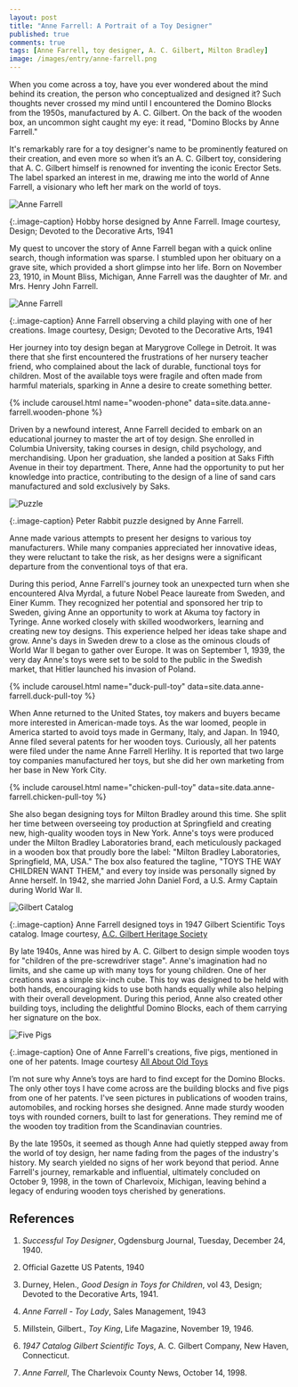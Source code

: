 ```yaml
---
layout: post
title: "Anne Farrell: A Portrait of a Toy Designer"
published: true
comments: true
tags: [Anne Farrell, toy designer, A. C. Gilbert, Milton Bradley]
image: /images/entry/anne-farrell.png
---
```


When you come across a toy, have you ever wondered about the mind behind its creation, the person who 
conceptualized and designed it? Such thoughts never crossed my mind until I encountered the Domino Blocks 
from the 1950s, manufactured by A. C. Gilbert. On the back of the wooden box, an uncommon sight caught 
my eye: it read, "Domino Blocks by Anne Farrell."

It's remarkably rare for a toy designer's name to be prominently featured on their creation, and even more 
so when it’s an A. C. Gilbert toy, considering that A. C. Gilbert himself is renowned for inventing the iconic 
Erector Sets. The label sparked an interest in me, drawing me into the world of Anne Farrell, a visionary 
who left her mark on the world of toys.

![Anne Farrell](/images/anne-farrell/hobby-horse.webp?style=centerme)

{:.image-caption}
Hobby horse designed by Anne Farrell.
Image courtesy, Design; Devoted to the Decorative Arts, 1941

My quest to uncover the story of Anne Farrell began with a quick online search, though information was sparse. 
I stumbled upon her obituary on a grave site, which provided a short glimpse into her life. Born on 
November 23, 1910, in Mount Bliss, Michigan, Anne Farrell was the daughter of Mr. and Mrs. Henry John Farrell.

![Anne Farrell](/images/anne-farrell/anne-farrell-child.webp?style=centerme)

{:.image-caption}
Anne Farrell observing a child playing with one of her creations.
Image courtesy, Design; Devoted to the Decorative Arts, 1941

Her journey into toy design began at Marygrove College in Detroit. It was there that she first encountered the 
frustrations of her nursery teacher friend, who complained about the lack of durable, functional toys for 
children. Most of the available toys were fragile and often made from harmful materials, sparking in 
Anne a desire to create something better.

{% include carousel.html name="wooden-phone" data=site.data.anne-farrell.wooden-phone %}

Driven by a newfound interest, Anne Farrell decided to embark on an educational journey to master the art 
of toy design. She enrolled in Columbia University, taking courses in design, child psychology, 
and merchandising. Upon her graduation, she landed a position at Saks Fifth Avenue in their toy department. 
There, Anne had the opportunity to put her knowledge into practice, contributing to the design of a line of sand 
cars manufactured and sold exclusively by Saks.

![Puzzle](/images/anne-farrell/anne-farrell-peter-rabit-puzzle.webp?style=centerme)

{:.image-caption}
Peter Rabbit puzzle designed by Anne Farrell.

Anne made various attempts to present her designs to various toy manufacturers. While many companies appreciated 
her innovative ideas, they were reluctant to take the risk, as her designs were a significant departure from the 
conventional toys of that era. 

During this period, Anne Farrell's journey took an unexpected turn when she 
encountered Alva Myrdal, a future Nobel Peace laureate from Sweden, and Einer Kumm. They recognized her potential 
and sponsored her trip to Sweden, giving Anne an opportunity to work at Akuma toy factory in Tyringe. Anne worked 
closely with skilled woodworkers, learning and creating new toy designs. This experience helped her ideas 
take shape and grow. Anne's days in Sweden drew to a close as the ominous clouds of World War II began to 
gather over Europe. It was on September 1, 1939, the very day Anne's toys were set to be sold to the public in 
the Swedish market, that Hitler launched his invasion of Poland.

{% include carousel.html name="duck-pull-toy" data=site.data.anne-farrell.duck-pull-toy %}

When Anne returned to the United States, toy makers and buyers became more interested in American-made toys. 
As the war loomed, people in America started to avoid toys made in Germany, Italy, and Japan. In 1940, 
Anne filed several patents for her wooden toys. Curiously, all her patents were filed under the name 
Anne Farrell Herlihy. It is reported that two large toy companies manufactured her toys, but she did her own 
marketing from her base in New York City. 

{% include carousel.html name="chicken-pull-toy" data=site.data.anne-farrell.chicken-pull-toy %}

She also began designing toys for Milton Bradley around this time. She split her time between overseeing toy 
production at Springfield and creating new, high-quality wooden toys in New York. Anne's toys were produced under 
the Milton Bradley Laboratories brand, each meticulously packaged in a wooden box that proudly 
bore the label: "Milton Bradley Laboratories, Springfield, MA, USA." The box also featured the tagline, 
"TOYS THE WAY CHILDREN WANT THEM," and every toy inside was personally signed by Anne herself. 
In 1942, she married John Daniel Ford, a U.S. Army Captain during World War II.

![Gilbert Catalog](/images/anne-farrell/1947-gilbert-catalog.png?style=centerme)

{:.image-caption}
Anne Farrell designed toys in 1947 Gilbert Scientific Toys catalog.
Image courtesy, [A.C. Gilbert Heritage Society](https://www.acghs.org/)

By late 1940s, Anne was hired by A. C. Gilbert to design simple wooden toys for 
"children of the pre-screwdriver stage". Anne's imagination had no limits, and she came up with many toys for 
young children. One of her creations was a simple six-inch cube. This toy was designed to be held with both hands, 
encouraging kids to use both hands equally while also helping with their overall development. During this period, 
Anne also created other building toys, including the delightful Domino Blocks, each of them carrying her 
signature on the box.

![Five Pigs](/images/anne-farrell/anne-farrell-five-pigs.jpg?style=centerme)

{:.image-caption}
One of Anne Farrell's creations, five pigs, mentioned in one of her patents.
Image courtesy [All About Old Toys](https://oldwoodtoys.com/)

I’m not sure why Anne’s toys are hard to find except for the Domino Blocks. The only other toys I have come 
across are the building blocks and five pigs from one of her patents. I've seen pictures in publications of 
wooden trains, automobiles, and rocking horses she designed. Anne made sturdy wooden toys with rounded corners, 
built to last for generations. They remind me of the wooden toy tradition from the Scandinavian countries.

By the late 1950s, it seemed as though Anne had quietly stepped away from the world of toy design, her name
fading from the pages of the industry's history. My search yielded no signs of her work beyond that period. 
Anne Farrell's journey, remarkable and influential, ultimately concluded on October 9, 1998, in the town of 
Charlevoix, Michigan, leaving behind a legacy of enduring wooden toys cherished by generations.

## References

1. _Successful Toy Designer_, Ogdensburg Journal, Tuesday, December 24, 1940.

1.  Official Gazette US Patents, 1940

1. Durney, Helen., _Good Design in Toys for Children_, vol 43, Design; Devoted to the Decorative Arts, 1941.

1. _Anne Farrell - Toy Lady_, Sales Management, 1943

1. Millstein, Gilbert., _Toy King_, Life Magazine, November 19, 1946.

1. _1947 Catalog Gilbert Scientific Toys_, A. C. Gilbert Company, New Haven, Connecticut.

1. _Anne Farrell_, The Charlevoix County News, October 14, 1998.